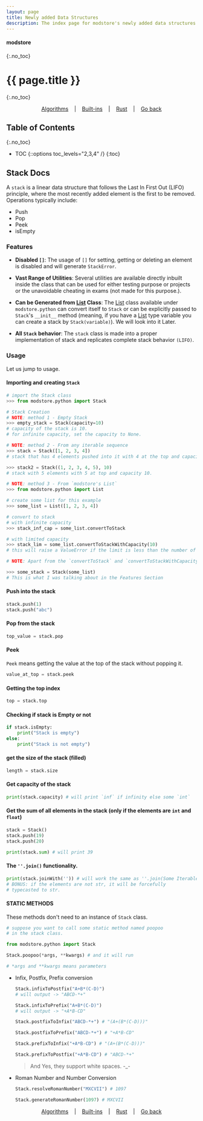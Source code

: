 ```yaml
---
layout: page
title: Newly added Data Structures
description: The index page for modstore's newly added data structures
---
```


#### modstore
{:.no_toc}

# {{ page.title }}
{:.no_toc}

<p align='center'>
    <a href='../algorithms/#libraries'>Algorithms</a>
    &nbsp;&nbsp;&nbsp;|&nbsp;&nbsp;&nbsp;
    <a href='../builtins/#libraries'>Built-ins</a>
    &nbsp;&nbsp;&nbsp;|&nbsp;&nbsp;&nbsp;
    <a href='../rust/#libraries'>Rust</a>
    &nbsp;&nbsp;&nbsp;|&nbsp;&nbsp;&nbsp;
    <a href='../#libraries'>Go back</a>
</p>

## Table of Contents
{:.no_toc}

- TOC
{::options toc_levels="2,3,4" /}
{:toc}

## Stack Docs

A `stack` is a linear data structure that follows the Last In First Out (LIFO) principle, where the most recently added element is the first to be removed. Operations typically include:

- Push
- Pop
- Peek
- isEmpty

### Features

- **Disabled `[]`**: The usage of `[]` for setting, getting or deleting an element is disabled and will generate `StackError`.

- **Vast Range of Utilities**: Several utilities are available directly inbuilt inside the class that can be used for either testing purpose or projects or the unavoidable cheating in exams (not made for this purpose.).

- **Can be Generated from [List][list] Class**: The [List][list] class available under `modstore.python` can convert itself to `Stack` or can be explicitly passed to `Stack`'s `__init__` method (meaning, if you have a [List][list] type variable you can create a stack by `Stack(variable)`). We will look into it Later.

- **All `Stack` behavior**: The `stack` class is made into a proper implementation of stack and replicates complete stack behavior `(LIFO)`.

### Usage

Let us jump to usage.

#### Importing and creating `Stack`

```python
# import the Stack class
>>> from modstore.python import Stack

# Stack Creation
# NOTE: method 1 - Empty Stack
>>> empty_stack = Stack(capacity=10) 
# capacity of the stack is 10.
# for infinite capacity, set the capacity to None.

# NOTE: method 2 - From any iterable sequence
>>> stack = Stack([1, 2, 3, 4])
# stack that has 4 elements pushed into it with 4 at the top and capacity infinity

>>> stack2 = Stack((1, 2, 3, 4, 5), 10)
# stack with 5 elements with 5 at top and capacity 10.

# NOTE: method 3 - From `modstore's List`
>>> from modstore.python import List

# create some list for this example
>>> some_list = List([1, 2, 3, 4])

# convert to stack
# with infinite capacity
>>> stack_inf_cap = some_list.convertToStack

# with limited capacity
>>> stack_lim = some_list.convertToStackWithCapacity(10)
# this will raise a ValueError if the limit is less than the number of elements in the List.

# NOTE: Apart from the `convertToStack` and `convertToStackWithCapacity` the `modstore.python.List` type variables can be directly passed to the Stack().

>>> some_stack = Stack(some_list)
# This is what I was talking about in the Features Section
```

#### Push into the stack

```python
stack.push(1)
stack.push("abc")
```

#### Pop from the stack

```python
top_value = stack.pop
```

#### Peek

`Peek` means getting the value at the top of the stack without popping it.

```python
value_at_top = stack.peek
```

#### Getting the top index

```python
top = stack.top
```

#### Checking if stack is Empty or not

```python
if stack.isEmpty:
    print("Stack is empty")
else:
    print("Stack is not empty")
```

#### get the size of the stack (filled)

```python
length = stack.size
```

#### Get capacity of the stack

```python
print(stack.capacity) # will print `inf` if infinity else some `int`
```

#### Get the sum of all elements in the stack (only if the elements are `int` and `float`)

```python
stack = Stack()
stack.push(19)
stack.push(20)

print(stack.sum) # will print 39
```

#### The `''.join()` functionality.

```python
print(stack.joinWith('')) # will work the same as ''.join(Some Iterable)
# BONUS: if the elements are not str, it will be forcefully
# typecasted to str.
```

#### STATIC METHODS

These methods don't need to an instance of `Stack` class.

```python
# suppose you want to call some static method named poopoo
# in the stack class.

from modstore.python import Stack

Stack.poopoo(*args, **kwargs) # and it will run

# *args and **kwargs means parameters
```

- Infix, Postfix, Prefix conversion

  ```python
  Stack.infixToPostfix("A+B*(C-D)")
  # will output -> "ABCD-*+"

  Stack.infixToPrefix("A+B*(C-D)")
  # will output -> "+A*B-CD"

  Stack.postfixToInfix("ABCD-*+") # "(A+(B*(C-D)))"

  Stack.postfixToPrefix("ABCD-*+") # "+A*B-CD"

  Stack.prefixToInfix("+A*B-CD") # "(A+(B*(C-D)))"

  Stack.prefixToPostfix("+A*B-CD") # "ABCD-*+"
  ```

  > And Yes, they support white spaces. -_-

- Roman Number and Number Conversion

  ```python
  Stack.resolveRomanNumber("MXCVII") # 1097

  Stack.generateRomanNumber(1097) # MXCVII
  ```

<p align='center'>
    <a href='../algorithms/#libraries'>Algorithms</a>
    &nbsp;&nbsp;&nbsp;|&nbsp;&nbsp;&nbsp;
    <a href='../builtins/#libraries'>Built-ins</a>
    &nbsp;&nbsp;&nbsp;|&nbsp;&nbsp;&nbsp;
    <a href='../rust/#libraries'>Rust</a>
    &nbsp;&nbsp;&nbsp;|&nbsp;&nbsp;&nbsp;
    <a href='../#libraries'>Go back</a>
</p>

[list]: https://d33p0st.in/documentation/libraries/modstore/builtins/#list-docs "modstore.python.list.List"